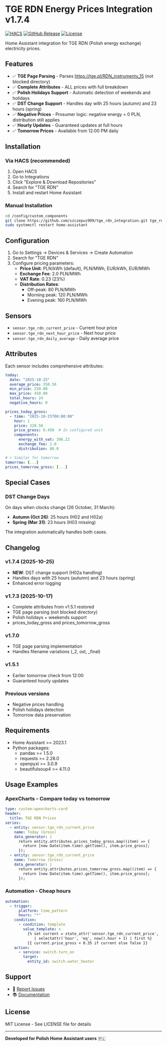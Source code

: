 # TGE RDN Energy Prices Integration v1.7.4

[![HACS][hacs-badge]][hacs-url]
[![GitHub Release][release-badge]][release-url]
[![License][license-badge]][license-url]

Home Assistant integration for TGE RDN (Polish energy exchange) electricity prices.

## Features

- ✅ **TGE Page Parsing** - Parses https://tge.pl/RDN_instrumenty_15 (not blocked directory)
- ✅ **Complete Attributes** - ALL prices with full breakdown
- ✅ **Polish Holidays Support** - Automatic detection of weekends and holidays
- ✅ **DST Change Support** - Handles day with 25 hours (autumn) and 23 hours (spring)
- ✅ **Negative Prices** - Prosumer logic: negative energy = 0 PLN, distribution still applies
- ✅ **Hourly Updates** - Guaranteed updates at full hours
- ✅ **Tomorrow Prices** - Available from 12:00 PM daily

## Installation

### Via HACS (recommended)

1. Open HACS
2. Go to Integrations
3. Click "Explore & Download Repositories"
4. Search for "TGE RDN"
5. Install and restart Home Assistant

### Manual Installation

```bash
cd /config/custom_components
git clone https://github.com/szczepuz999/tge_rdn_integration.git tge_rdn
sudo systemctl restart home-assistant
```

## Configuration

1. Go to Settings → Devices & Services → Create Automation
2. Search for "TGE RDN"
3. Configure pricing parameters:
   - **Price Unit**: PLN/kWh (default), PLN/MWh, EUR/kWh, EUR/MWh
   - **Exchange Fee**: 2.0 PLN/MWh
   - **VAT Rate**: 0.23 (23%)
   - **Distribution Rates**:
     - Off-peak: 80 PLN/MWh
     - Morning peak: 120 PLN/MWh
     - Evening peak: 160 PLN/MWh

## Sensors

- `sensor.tge_rdn_current_price` - Current hour price
- `sensor.tge_rdn_next_hour_price` - Next hour price
- `sensor.tge_rdn_daily_average` - Daily average price

## Attributes

Each sensor includes comprehensive attributes:

```yaml
today:
  date: "2025-10-25"
  average_price: 350.50
  min_price: 250.00
  max_price: 450.00
  total_hours: 24
  negative_hours: 0

prices_today_gross:
  - time: "2025-10-25T00:00:00"
    hour: 1
    price: 320.50
    price_gross: 0.450  # In configured unit
    components:
      energy_with_vat: 396.22
      exchange_fee: 2.0
      distribution: 80.0

# + Similar for tomorrow
tomorrow: {...}
prices_tomorrow_gross: [...]
```

## Special Cases

### DST Change Days

On days when clocks change (26 October, 31 March):
- **Autumn (Oct 26)**: 25 hours (H02 and H02a)
- **Spring (Mar 31)**: 23 hours (H03 missing)

The integration automatically handles both cases.

## Changelog

### v1.7.4 (2025-10-25)
- **NEW**: DST change support (H02a handling)
- Handles days with 25 hours (autumn) and 23 hours (spring)
- Enhanced error logging

### v1.7.3 (2025-10-17)
- Complete attributes from v1.5.1 restored
- TGE page parsing (not blocked directory)
- Polish holidays + weekends support
- prices_today_gross and prices_tomorrow_gross

### v1.7.0
- TGE page parsing implementation
- Handles filename variations (_2, ost, _final)

### v1.5.1
- Earlier tomorrow check from 12:00
- Guaranteed hourly updates

### Previous versions
- Negative prices handling
- Polish holidays detection
- Tomorrow data preservation

## Requirements

- Home Assistant >= 2023.1
- Python packages:
  - pandas >= 1.5.0
  - requests >= 2.28.0
  - openpyxl >= 3.0.9
  - beautifulsoup4 >= 4.11.0

## Usage Examples

### ApexCharts - Compare today vs tomorrow

```yaml
type: custom:apexcharts-card
header:
  title: TGE RDN Prices
series:
  - entity: sensor.tge_rdn_current_price
    name: Today (Gross)
    data_generator: |
      return entity.attributes.prices_today_gross.map((item) => {
        return [new Date(item.time).getTime(), item.price_gross];
      });
  - entity: sensor.tge_rdn_current_price
    name: Tomorrow (Gross)
    data_generator: |
      return entity.attributes.prices_tomorrow_gross.map((item) => {
        return [new Date(item.time).getTime(), item.price_gross];
      });
```

### Automation - Cheap hours

```yaml
automation:
  - trigger:
      platform: time_pattern
      hours: "*"
    condition:
      - condition: template
        value_template: >
          {% set current = state_attr('sensor.tge_rdn_current_price', 'prices_today_gross')
             | selectattr('hour', 'eq', now().hour + 1) | first %}
          {{ current.price_gross < 0.35 if current else false }}
    action:
      - service: switch.turn_on
        target:
          entity_id: switch.water_heater
```

## Support

- 🐛 [Report Issues](https://github.com/szczepuz999/tge_rdn_integration/issues)
- 📚 [Documentation](https://github.com/szczepuz999/tge_rdn_integration)

## License

MIT License - See LICENSE file for details

---

**Developed for Polish Home Assistant users** 🇵🇱

[hacs-badge]: https://img.shields.io/badge/HACS-Default-41BDF5.svg
[hacs-url]: https://github.com/hacs/integration
[release-badge]: https://img.shields.io/github/v/release/szczepuz999/tge_rdn_integration
[release-url]: https://github.com/szczepuz999/tge_rdn_integration/releases
[license-badge]: https://img.shields.io/github/license/szczepuz999/tge_rdn_integration
[license-url]: https://github.com/szczepuz999/tge_rdn_integration/blob/main/LICENSE
